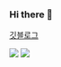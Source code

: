 ### Hi there 👋



<!--
[경력](https://github.com/HyeongJinK/HyeongJinK/blob/master/career.md)




[![Hits](https://hits.seeyoufarm.com/api/count/incr/badge.svg?url=https%3A%2F%2Fgithub.com%2Fnapasun)](https://github.com/napasun)
**napasun/napasun** is a ✨ _special_ ✨ repository because its `README.md` (this file) appears on your GitHub profile.

Here are some ideas to get you started:

- 🔭 I’m currently working on ...
- 🌱 I’m currently learning ...
- 👯 I’m looking to collaborate on ...
- 🤔 I’m looking for help with ...
- 💬 Ask me about ...
- 📫 How to reach me: ...
- 😄 Pronouns: ...
- ⚡ Fun fact: ...
-->
[깃블로그](https://hyeongjink.github.io/)

![](https://github-readme-stats.vercel.app/api/top-langs/?username=HyeongJinK&layout=compact&theme=dracula)
![](https://github-readme-stats.vercel.app/api?username=HyeongJinK&show_icons=true&theme=dracula)

<!-- ![java](https://img.shields.io/badge/java-%EC%9A%B0%EC%99%95-red?logo=java) -->
